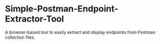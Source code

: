 # Simple-Postman-Endpoint-Extractor-Tool
A browser-based tool to easily extract and display endpoints from Postman collection files.
